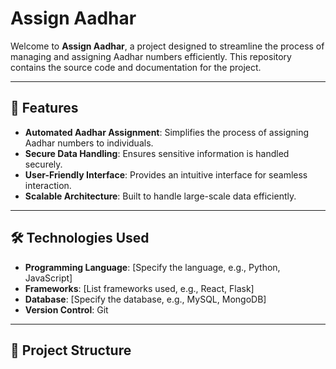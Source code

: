 # Assign Aadhar

Welcome to **Assign Aadhar**, a project designed to streamline the process of managing and assigning Aadhar numbers efficiently. This repository contains the source code and documentation for the project.

---

## 🚀 Features

- **Automated Aadhar Assignment**: Simplifies the process of assigning Aadhar numbers to individuals.
- **Secure Data Handling**: Ensures sensitive information is handled securely.
- **User-Friendly Interface**: Provides an intuitive interface for seamless interaction.
- **Scalable Architecture**: Built to handle large-scale data efficiently.

---

## 🛠️ Technologies Used

- **Programming Language**: [Specify the language, e.g., Python, JavaScript]
- **Frameworks**: [List frameworks used, e.g., React, Flask]
- **Database**: [Specify the database, e.g., MySQL, MongoDB]
- **Version Control**: Git

---

## 📂 Project Structure
